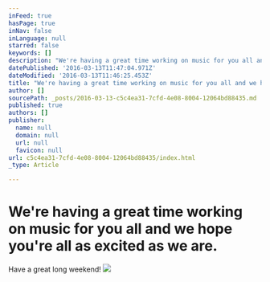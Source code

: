 ```yaml
---
inFeed: true
hasPage: true
inNav: false
inLanguage: null
starred: false
keywords: []
description: "We're having a great time working on music for you all and we hope you're all as excited as we are.\_Have a great long weekend!"
datePublished: '2016-03-13T11:47:04.971Z'
dateModified: '2016-03-13T11:46:25.453Z'
title: "We're having a great time working on music for you all and we hope you're all as excited as we are.\_ Have a great long weekend!"
author: []
sourcePath: _posts/2016-03-13-c5c4ea31-7cfd-4e08-8004-12064bd88435.md
published: true
authors: []
publisher:
  name: null
  domain: null
  url: null
  favicon: null
url: c5c4ea31-7cfd-4e08-8004-12064bd88435/index.html
_type: Article

---
```

# We're having a great time working on music for you all and we hope you're all as excited as we are.   
Have a great long weekend!
![](https://the-grid-user-content.s3-us-west-2.amazonaws.com/242a6768-46f6-4759-8b77-c6a01702ed75.jpg)